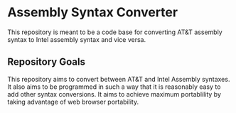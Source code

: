 # Assembly Syntax Converter
This repository is meant to be a code base for converting AT&amp;T assembly syntax to Intel assembly syntax and vice versa.

## Repository Goals
This repository aims to convert between AT&T and Intel Assembly syntaxes. It also aims to be programmed in such a way that it is reasonably easy to add other syntax conversions. It aims to achieve maximum portablility by taking advantage of web browser portability.
